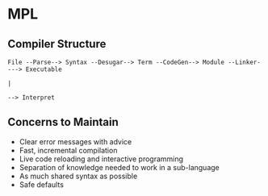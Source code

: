 # MPL

## Compiler Structure

```
File --Parse--> Syntax --Desugar--> Term --CodeGen--> Module --Linker----> Executable
                                                                      |
                                                                       --> Interpret
```

## Concerns to Maintain

* Clear error messages with advice
* Fast, incremental compilation
* Live code reloading and interactive programming
* Separation of knowledge needed to work in a sub-language
* As much shared syntax as possible
* Safe defaults

